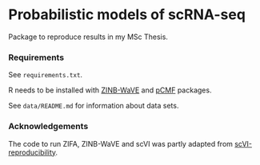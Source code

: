 # Probabilistic models of scRNA-seq
Package to reproduce results in my MSc Thesis.


### Requirements
See `requirements.txt`.
 
R needs to be installed with [ZINB-WaVE](https://bioconductor.org/packages/release/bioc/html/zinbwave.html) and [pCMF](https://gitlab.inria.fr/gdurif/pCMF) packages.

See `data/README.md` for information about data sets.


### Acknowledgements
The code to run ZIFA, ZINB-WaVE and scVI was partly adapted from [scVI-reproducibility](https://github.com/romain-lopez/scVI-reproducibility).
